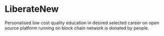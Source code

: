 # LiberateNew
Personalised low cost quality education in desired selected career on open source platform running on block chain network is donated by people.
